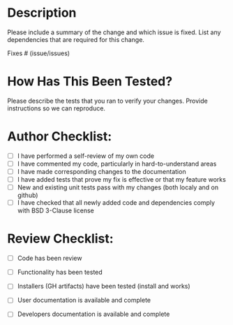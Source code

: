 # Description

Please include a summary of the change and which issue is fixed. List any dependencies that are required for this change.

Fixes # (issue/issues)

# How Has This Been Tested?

Please describe the tests that you ran to verify your changes. Provide instructions so we can reproduce.


# Author Checklist:

- [ ] I have performed a self-review of my own code
- [ ] I have commented my code, particularly in hard-to-understand areas
- [ ] I have made corresponding changes to the documentation
- [ ] I have added tests that prove my fix is effective or that my feature works
- [ ] New and existing unit tests pass with my changes (both localy and on github)
- [ ] I have checked that all newly added code and dependencies comply with BSD 3-Clause license 

# Review Checklist:

- [ ] Code has been review
- [ ] Functionality has been tested
- [ ] Installers (GH artifacts) have been tested (install and works) 
- [ ] User documentation is available and complete
- [ ] Developers documentation is available and complete

